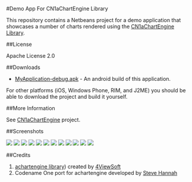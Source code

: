 #Demo App For CN1aChartEngine Library

This repository contains a Netbeans project for a demo application that showcases a number of charts rendered using the [CN1aChartEngine Library](https://github.com/shannah/CN1aChartEngine).

##License

Apache License 2.0

##Downloads

* [MyApplication-debug.apk](...) - An android build of this application.

For other platforms (iOS, Windows Phone, RIM, and J2ME) you should be able to download the project and build it yourself.

##More Information

See [CN1aChartEngine](https://github.com/shannah/CN1aChartEngine) project.

##Screenshots

<img src="http://media.weblite.ca/files/photos/ios1.jpg?max_width=320"/>
<img src="http://media.weblite.ca/files/photos/ios2.jpg?max_width=320"/>
<img src="http://media.weblite.ca/files/photos/ios3.jpg?max_width=320"/>
<img src="http://media.weblite.ca/files/photos/ios4.jpg?max_width=320"/>
<img src="http://media.weblite.ca/files/photos/ios5.jpg?max_width=320"/>
<img src="http://media.weblite.ca/files/photos/ios6.jpg?max_width=320"/>
<img src="http://media.weblite.ca/files/photos/ios7.jpg?max_width=320"/>
<img src="http://media.weblite.ca/files/photos/ios8.jpg?max_width=320"/>
<img src="http://media.weblite.ca/files/photos/ios9.jpg?max_width=320"/>
<img src="http://media.weblite.ca/files/photos/ios10.jpg?max_width=320"/>
<img src="http://media.weblite.ca/files/photos/ios11.jpg?max_width=320"/>
<img src="http://media.weblite.ca/files/photos/ios12.jpg?max_width=320"/>

##Credits

1. [achartengine library](https://code.google.com/p/achartengine/)) created by [4ViewSoft](http://www.4viewsoft.com/)
2. Codename One port for achartengine developed by [Steve Hannah](http://sjhannah.com)